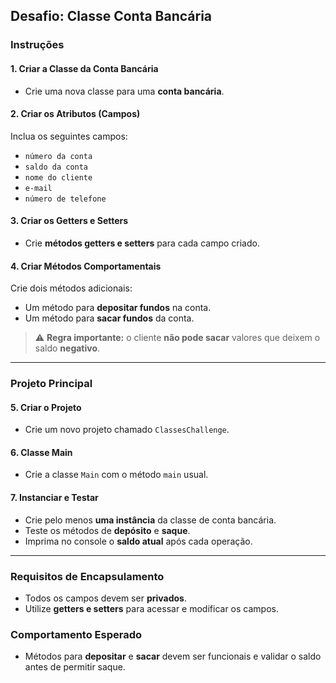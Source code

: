 ## Desafio: Classe Conta Bancária

### Instruções

#### 1. Criar a Classe da Conta Bancária
- Crie uma nova classe para uma **conta bancária**.

#### 2. Criar os Atributos (Campos)
Inclua os seguintes campos:
- `número da conta`
- `saldo da conta`
- `nome do cliente`
- `e-mail`
- `número de telefone`

#### 3. Criar os Getters e Setters
- Crie **métodos getters e setters** para cada campo criado.

#### 4. Criar Métodos Comportamentais
Crie dois métodos adicionais:
- Um método para **depositar fundos** na conta.
- Um método para **sacar fundos** da conta.

> ⚠️ **Regra importante:** o cliente **não pode sacar** valores que deixem o saldo **negativo**.

---

### Projeto Principal

#### 5. Criar o Projeto
- Crie um novo projeto chamado `ClassesChallenge`.

#### 6. Classe Main
- Crie a classe `Main` com o método `main` usual.

#### 7. Instanciar e Testar
- Crie pelo menos **uma instância** da classe de conta bancária.
- Teste os métodos de **depósito** e **saque**.
- Imprima no console o **saldo atual** após cada operação.

---

### Requisitos de Encapsulamento
- Todos os campos devem ser **privados**.
- Utilize **getters e setters** para acessar e modificar os campos.

### Comportamento Esperado
- Métodos para **depositar** e **sacar** devem ser funcionais e validar o saldo antes de permitir saque.
